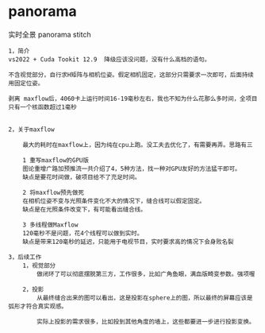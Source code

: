 # panorama
实时全景 panorama stitch

	1，简介
	vs2022 + Cuda Tookit 12.9  降级应该没问题，没有什么高档的语句。

	不含视觉部分，自行求H矩阵与相机位姿。假定相机固定，这部分只需要求一次即可，后面持续用固定位姿。

	剥离 maxflow后，4060卡上运行时间16-19毫秒左右，我也不知为什么花那么多时间，全项目只有一个核函数超过1毫秒

  
	2，关于maxflow
	
		最大的耗时在maxflow上，因为纯在cpu上跑。没工夫去优化了，有需要再弄。思路有三
	
		1 重写maxflow的GPU版
		图论重增广路加预推流一共介绍了4，5种方法，找一种对GPU友好的方法猛干即可。
		缺点是要花时间做，破项目给不了充足时间。

		2 将maxflow预先做死
		在相机位姿不变与光照条件变化不大的情况下，缝合线可以假定固定。
		缺点是在光照条件改变下，有可能看出缝合线。

		3 多线程做Maxflow
		120毫秒不是问题，花4个线程可以做到实时。
		缺点是带来120毫秒的延迟，只能用于电视节目，实时要求高的情况下会身败名裂

	3，后续工作
		1，视觉部分
			做闭环了可以彻底摆脱第三方，工作很多，比如广角鱼眼，满血版畸变参数。强项喔

		2，投影
			从最终缝合出来的图可以看出，这是投影在sphere上的图，所以最终的屏幕应该是弧形才符合真实观感。
			
			实际上投影的需求很多，比如投到其他角度的墙上，这些都要进一步进行投影变换。
			


		
		
		
	
  
  
  
